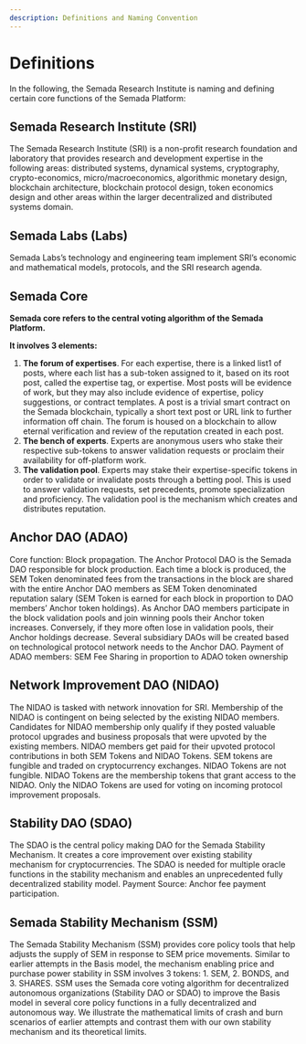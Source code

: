 ```yaml
---
description: Definitions and Naming Convention
---
```


# Definitions

In the following, the Semada Research Institute is naming and defining certain core functions of the Semada Platform: 

## **Semada Research Institute \(SRI\)** 

The Semada Research Institute \(SRI\) is a non-profit research foundation and laboratory that provides research and development expertise in the following areas: distributed systems, dynamical systems, cryptography, crypto-economics, micro/macroeconomics, algorithmic monetary design,  blockchain architecture, blockchain protocol design, token economics design and other areas within the larger decentralized and distributed systems domain.

## **Semada Labs \(Labs\)**

Semada Labs’s technology and engineering team implement SRI’s economic and mathematical models, protocols, and the SRI research agenda.

## **Semada Core**

**Semada core refers to the central voting algorithm of the Semada Platform.** 

**It involves 3 elements:** 

1. **The forum of expertises**. For each expertise, there is a linked list1 of posts, where each list has a sub-token assigned to it, based on its root post, called the ​expertise tag​, or expertise​. Most posts will be evidence of work, but they may also include evidence of expertise, policy suggestions, or contract templates. A ​post is a trivial smart contract on the Semada blockchain, typically a short text post or URL link to further information off chain. The forum is housed on a blockchain to allow eternal verification and review of the reputation created in each post.
2. **The bench of ​experts**​. Experts are anonymous users who stake their respective sub-tokens to answer validation requests or proclaim their availability for off-platform work.
3. **The validation pool**​. Experts may stake their expertise-specific tokens in order to validate or invalidate posts through a betting pool. This is used to answer validation requests, set precedents, promote specialization and proficiency. The validation pool is the mechanism which creates and distributes reputation.

## **Anchor DAO \(ADAO\)**

Core function: Block propagation. The Anchor Protocol DAO is the Semada DAO responsible for block production. Each time a block is produced, the SEM Token denominated fees from the transactions in the block are shared with the entire Anchor DAO members as SEM Token denominated reputation salary \(SEM Token is earned for each block in proportion to DAO members’ Anchor token holdings\). As Anchor DAO members participate in the block validation pools and join winning pools their Anchor token increases. Conversely, if they more often lose in validation pools, their Anchor holdings decrease. Several subsidiary DAOs will be created based on technological protocol network needs to the Anchor DAO. Payment of ADAO members: SEM Fee Sharing in proportion to ADAO token ownership

## Network Improvement DAO \(NIDAO\)

The NIDAO is tasked with network innovation for SRI. Membership of the NIDAO is contingent on being selected by the existing NIDAO members. Candidates for NIDAO membership only qualify if they posted valuable protocol upgrades and business proposals that were upvoted by the existing members. NIDAO members get paid for their upvoted protocol contributions in both SEM Tokens and NIDAO Tokens. SEM tokens are fungible and traded on cryptocurrency exchanges. NIDAO Tokens are not fungible. NIDAO Tokens are the membership tokens that grant access to the NIDAO. Only the NIDAO Tokens are used for voting on incoming protocol improvement proposals.  


## Stability DAO \(SDAO\)

The SDAO is the central policy making DAO for the Semada Stability Mechanism.  It creates a core improvement over existing stability mechanism for cryptocurrencies. The SDAO is needed for multiple oracle functions in the stability mechanism and enables an unprecedented fully decentralized stability model. Payment Source: Anchor fee payment participation.  
 

## Semada Stability Mechanism \(SSM\)

The Semada Stability Mechanism \(SSM\) provides core policy tools that help adjusts the supply of SEM in response to  SEM price movements. Similar to earlier attempts in the Basis model, the mechanism enabling price and purchase power stability in SSM involves 3 tokens: 1. SEM, 2. BONDS, and 3. SHARES. SSM uses the Semada core voting algorithm for decentralized autonomous organizations \(Stability DAO or SDAO\) to improve the Basis model in several core policy functions in a fully decentralized and autonomous way. We illustrate the mathematical limits of crash and burn scenarios of earlier attempts and contrast them with our own stability mechanism and its theoretical limits.

##  

